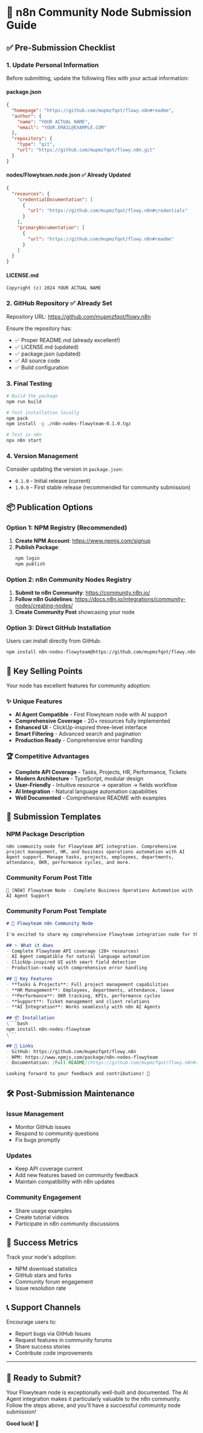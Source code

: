# 🚀 n8n Community Node Submission Guide

## ✅ **Pre-Submission Checklist**

### 1. **Update Personal Information**
Before submitting, update the following files with your actual information:

#### **package.json**
```json
{
  "homepage": "https://github.com/mupmzfqot/flowy.n8n#readme",
  "author": {
    "name": "YOUR ACTUAL NAME",
    "email": "YOUR.EMAIL@EXAMPLE.COM"
  },
  "repository": {
    "type": "git",
    "url": "https://github.com/mupmzfqot/flowy.n8n.git"
  }
}
```

#### **nodes/Flowyteam.node.json** ✅ Already Updated
```json
{
  "resources": {
    "credentialDocumentation": [
      {
        "url": "https://github.com/mupmzfqot/flowy.n8n#credentials"
      }
    ],
    "primaryDocumentation": [
      {
        "url": "https://github.com/mupmzfqot/flowy.n8n#readme"
      }
    ]
  }
}
```

#### **LICENSE.md**
```
Copyright (c) 2024 YOUR ACTUAL NAME
```

### 2. **GitHub Repository** ✅ Already Set
Repository URL: https://github.com/mupmzfqot/flowy.n8n

Ensure the repository has:
- ✅ Proper README.md (already excellent!)
- ✅ LICENSE.md (updated)
- ✅ package.json (updated)
- ✅ All source code
- ✅ Build configuration

### 3. **Final Testing**

```bash
# Build the package
npm run build

# Test installation locally
npm pack
npm install -g ./n8n-nodes-flowyteam-0.1.0.tgz

# Test in n8n
npx n8n start
```

### 4. **Version Management**

Consider updating the version in `package.json`:
- `0.1.0` - Initial release (current)
- `1.0.0` - First stable release (recommended for community submission)

## 📦 **Publication Options**

### **Option 1: NPM Registry (Recommended)**

1. **Create NPM Account**: https://www.npmjs.com/signup
2. **Publish Package**:
   ```bash
   npm login
   npm publish
   ```

### **Option 2: n8n Community Nodes Registry**

1. **Submit to n8n Community**: https://community.n8n.io/
2. **Follow n8n Guidelines**: https://docs.n8n.io/integrations/community-nodes/creating-nodes/
3. **Create Community Post** showcasing your node

### **Option 3: Direct GitHub Installation**

Users can install directly from GitHub:
```bash
npm install n8n-nodes-flowyteam@https://github.com/mupmzfqot/flowy.n8n
```

## 🎯 **Key Selling Points**

Your node has excellent features for community adoption:

### ✨ **Unique Features**
- **AI Agent Compatible** - First Flowyteam node with AI support
- **Comprehensive Coverage** - 20+ resources fully implemented
- **Enhanced UI** - ClickUp-inspired three-level interface
- **Smart Filtering** - Advanced search and pagination
- **Production Ready** - Comprehensive error handling

### 🏆 **Competitive Advantages**
- **Complete API Coverage** - Tasks, Projects, HR, Performance, Tickets
- **Modern Architecture** - TypeScript, modular design
- **User-Friendly** - Intuitive resource → operation → fields workflow
- **AI Integration** - Natural language automation capabilities
- **Well Documented** - Comprehensive README with examples

## 📝 **Submission Templates**

### **NPM Package Description**
```
n8n community node for Flowyteam API integration. Comprehensive project management, HR, and business operations automation with AI Agent support. Manage tasks, projects, employees, departments, attendance, OKR, performance cycles, and more.
```

### **Community Forum Post Title**
```
🚀 [NEW] Flowyteam Node - Complete Business Operations Automation with AI Agent Support
```

### **Community Forum Post Template**
```markdown
# 🚀 Flowyteam n8n Community Node

I'm excited to share my comprehensive Flowyteam integration node for the n8n community!

## ✨ What it does
- Complete Flowyteam API coverage (20+ resources)
- AI Agent compatible for natural language automation
- ClickUp-inspired UI with smart field detection
- Production-ready with comprehensive error handling

## 🎯 Key Features
- **Tasks & Projects**: Full project management capabilities
- **HR Management**: Employees, departments, attendance, leave
- **Performance**: OKR tracking, KPIs, performance cycles
- **Support**: Ticket management and client relations
- **AI Integration**: Works seamlessly with n8n AI Agents

## 📦 Installation
\```bash
npm install n8n-nodes-flowyteam
\```

## 🔗 Links
- GitHub: https://github.com/mupmzfqot/flowy.n8n
- NPM: https://www.npmjs.com/package/n8n-nodes-flowyteam
- Documentation: [Full README](https://github.com/mupmzfqot/flowy.n8n#readme)

Looking forward to your feedback and contributions! 🙌
```

## 🛠️ **Post-Submission Maintenance**

### **Issue Management**
- Monitor GitHub issues
- Respond to community questions
- Fix bugs promptly

### **Updates**
- Keep API coverage current
- Add new features based on community feedback
- Maintain compatibility with n8n updates

### **Community Engagement**
- Share usage examples
- Create tutorial videos
- Participate in n8n community discussions

## 🎉 **Success Metrics**

Track your node's adoption:
- NPM download statistics
- GitHub stars and forks
- Community forum engagement
- Issue resolution rate

## 📞 **Support Channels**

Encourage users to:
- Report bugs via GitHub Issues
- Request features in community forums
- Share success stories
- Contribute code improvements

---

## 🚀 **Ready to Submit?**

Your Flowyteam node is exceptionally well-built and documented. The AI Agent integration makes it particularly valuable to the n8n community. Follow the steps above, and you'll have a successful community node submission!

**Good luck! 🌟** 